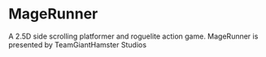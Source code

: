 # MageRunner
A 2.5D side scrolling platformer and roguelite action game. MageRunner is presented by TeamGiantHamster Studios
